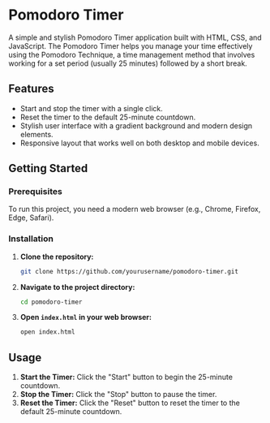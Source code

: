 # Pomodoro Timer

A simple and stylish Pomodoro Timer application built with HTML, CSS, and JavaScript. The Pomodoro Timer helps you manage your time effectively using the Pomodoro Technique, a time management method that involves working for a set period (usually 25 minutes) followed by a short break.

## Features

- Start and stop the timer with a single click.
- Reset the timer to the default 25-minute countdown.
- Stylish user interface with a gradient background and modern design elements.
- Responsive layout that works well on both desktop and mobile devices.


## Getting Started

### Prerequisites

To run this project, you need a modern web browser (e.g., Chrome, Firefox, Edge, Safari).

### Installation

1. **Clone the repository:**
    ```bash
    git clone https://github.com/yourusername/pomodoro-timer.git
    ```

2. **Navigate to the project directory:**
    ```bash
    cd pomodoro-timer
    ```

3. **Open `index.html` in your web browser:**
    ```bash
    open index.html
    ```

## Usage

1. **Start the Timer:** Click the "Start" button to begin the 25-minute countdown.
2. **Stop the Timer:** Click the "Stop" button to pause the timer.
3. **Reset the Timer:** Click the "Reset" button to reset the timer to the default 25-minute countdown.



